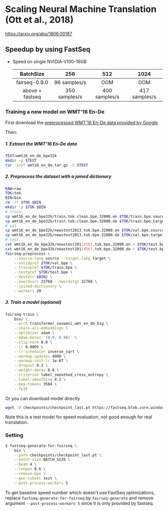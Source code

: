 # Scaling Neural Machine Translation (Ott et al., 2018)
https://arxiv.org/abs/1806.00187

## Speedup by using FastSeq

- Speed on single NVIDIA-V100-16GB

  |     BatchSize    |      256       |      512       |      1024      |
  |:----------------:|:--------------:|:--------------:|:--------------:|
  | fairseq-0.9.0    |  96 samples/s  |      OOM       |      OOM       |
  | above + fastseq  | 350 samples/s  |  400 samples/s |  417 samples/s |

### Training a new model on WMT'16 En-De

First download the [preprocessed WMT'16 En-De data provided by Google](https://drive.google.com/uc?export=download&id=0B_bZck-ksdkpM25jRUN2X2UxMm8).

Then:

##### 1. Extract the WMT'16 En-De data
```bash
TEXT=wmt16_en_de_bpe32k
mkdir -p $TEXT
tar -xzvf wmt16_en_de.tar.gz -C $TEXT
```

##### 2. Preprocess the dataset with a joined dictionary
```bash
RAW=raw
TOK=tok
BIN=bin
rm -rf $TOK $BIN
mkdir -p $TOK $BIN
# train
cp wmt16_en_de_bpe32k/train.tok.clean.bpe.32000.en $TOK/train.bpe.source
cp wmt16_en_de_bpe32k/train.tok.clean.bpe.32000.de $TOK/train.bpe.target
# val
cp wmt16_en_de_bpe32k/newstest2013.tok.bpe.32000.en $TOK/val.bpe.source
cp wmt16_en_de_bpe32k/newstest2013.tok.bpe.32000.de $TOK/val.bpe.target
# test
cat wmt16_en_de_bpe32k/newstest201[456].tok.bpe.32000.en > $TOK/test.bpe.source
cat wmt16_en_de_bpe32k/newstest201[456].tok.bpe.32000.de > $TOK/test.bpe.target
fairseq-preprocess \
    --source-lang source --target-lang target \
    --validpref $TOK/val.bpe \
    --trainpref $TOK/train.bpe \
    --testpref $TOK/test.bpe \
    --destdir $BIN/ \
    --nwordssrc 32768 --nwordstgt 32768 \
    --joined-dictionary \
    --workers 20
```

##### 3. Train a model (optional)
```bash
fairseq-train \
    bin/ \
    --arch transformer_vaswani_wmt_en_de_big \
    --share-all-embeddings \
    --optimizer adam \
    --adam-betas '(0.9, 0.98)' \
    --clip-norm 0.0 \
    --lr 0.0005 \
    --lr-scheduler inverse_sqrt \
    --warmup-updates 4000 \
    --warmup-init-lr 1e-07 \
    --dropout 0.3 \
    --weight-decay 0.0 \
    --criterion label_smoothed_cross_entropy \
    --label-smoothing 0.1 \
    --max-tokens 3584 \
    --fp16
```

Or you can download model directly
```bash
wget -O checkpoints/checkpoint_last.pt https://fastseq.blob.core.windows.net/data/models/wmt16.en.de.32k/model.pt
```
Note this is a test model for speed evaluation, not good enough for real translation.


### Setting

```bash
$ fastseq-generate-for-fairseq \
    bin \
    --path checkpoints/checkpoint_last.pt \
    --batch-size BATCH_SIZE \
    --beam 4 \
    --lenpen 0.6 \
    --remove-bpe \
    --gen-subset test \
    --post-process-workers 5
```
To get baseline speed number which doesn't use FastSeq optimizations, replace `fastseq-generate-for-fairseq` by `fairseq-generate` and remove argument `--post-process-workers 5` since it is only provided by fastseq.
